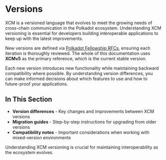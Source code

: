 # Versions

XCM is a versioned language that evolves to meet the growing needs of cross-chain communication in the Polkadot ecosystem.
Understanding XCM versioning is essential for developers building interoperable applications to keep up with the latest improvements.

New versions are defined via [Polkadot Fellowship RFCs](https://github.com/polkadot-fellows/rfcs), ensuring each iteration is thoroughly reviewed.
The whole of this documentation uses **XCMv5** as the primary reference, which is the current stable version.

Each new version introduces new functionality while maintaining backward compatibility where possible.
By understanding version differences, you can make informed decisions about which features to use and how to future-proof your applications.

## In This Section

- **Version differences** - Key changes and improvements between XCM versions
- **Migration guides** - Step-by-step instructions for upgrading from older versions
- **Compatibility notes** - Important considerations when working with mixed-version environments

Understanding XCM versioning is crucial for maintaining interoperability as the ecosystem evolves.
